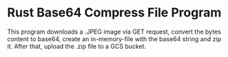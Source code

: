 # Rust Base64 Compress File Program

This program downloads a .JPEG image via GET request, convert the bytes content to base64, create an in-memory-file with the base64 string and zip it. After that, upload the .zip file to a GCS bucket.
